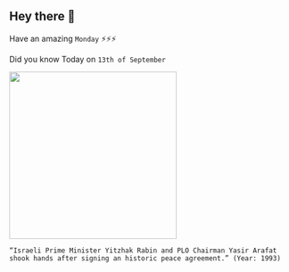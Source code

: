 ## Hey there 👋
Have an amazing `Monday` ⚡⚡⚡

Did you know Today on `13th of September`
 
 [<img src="https://notevenpast.org/wp-content/uploads/2015/11/rabin-arafat.jpg" width="300" />](http://news.bbc.co.uk/onthisday/hi/dates/stories/september/13/newsid_3053000/3053733.stm) 
 ```
“Israeli Prime Minister Yitzhak Rabin and PLO Chairman Yasir Arafat shook hands after signing an historic peace agreement.” (Year: 1993)
```
